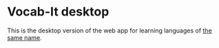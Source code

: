 # Vocab-It desktop

This is the desktop version of the web app for learning languages of [the same name](https://github.com/savvy-itch/vocab-it).
